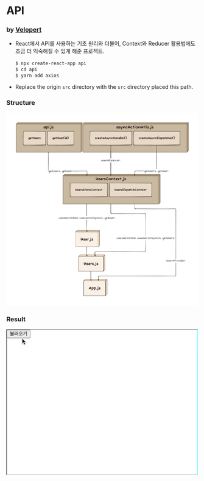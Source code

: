 # API

### by [Velopert](https://react.vlpt.us/integrate-api/)

- React에서 API를 사용하는 기초 원리와 더불어, Context와 Reducer 활용법에도 조금 더 익숙해질 수 있게 해준 프로젝트.

  ```Shell
  $ npx create-react-app api
  $ cd api
  $ yarn add axios
  ```

- Replace the origin `src` directory with the `src` directory placed this path.

### Structure

<img src="../img/api_d2.png">

### Result

<img src="../img/api.gif">
